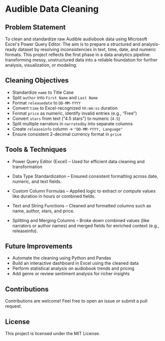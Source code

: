 
# Audible Data Cleaning

## Problem Statement
To clean and standardize raw Audible audiobook data using Microsoft Excel's Power Query Editor. The aim is to prepare a structured and analysis-ready dataset by resolving inconsistencies in text, time, date, and numeric formats.
This project reflects the first phase in a data analytics pipeline: transforming messy, unstructured data into a reliable foundation for further analysis, visualization, or modeling.

## Cleaning Objectives

-  Standardize `name` to Title Case  
-  Split `author` into `First Name` and `Last Name`  
-  Format `releasedate` to `DD-MM-YYYY`  
-  Convert `time` to Excel-recognized `hh:mm:ss` duration  
-  Format `price` as numeric, identify invalid entries (e.g., “Free”)  
-  Convert `stars` from text ("4.5 stars") to numeric (`4.5`)  
-  Split multiple narrators in `narratedby` into separate columns  
-  Create `releaseinfo` column → `"DD-MM-YYYY, Language"`  
-  Ensure consistent 2-decimal currency format in `price`  

## Tools & Techniques
- Power Query Editor (Excel) – Used for efficient data cleaning and transformation

- Data Type Standardization – Ensured consistent formatting across date, numeric, and text fields.
- Custom Column Formulas – Applied logic to extract or compute values like duration in hours or combined fields.
- Text and String Functions – Cleaned and formatted columns such as name, author, stars, and price.
- Splitting and Merging Columns – Broke down combined values (like narrators or author names) and merged fields for enriched context (e.g., releaseinfo).


##  Future Improvements

-  Automate the cleaning using Python and Pandas
-  Build an interactive dashboard in Excel using the cleaned data
-  Perform statistical analysis on audiobook trends and pricing
-  Add genre or review sentiment analysis for richer insights

## Contributions
Contributions are welcome! Feel free to open an issue or submit a pull request.

## License
This project is licensed under the MIT License.


